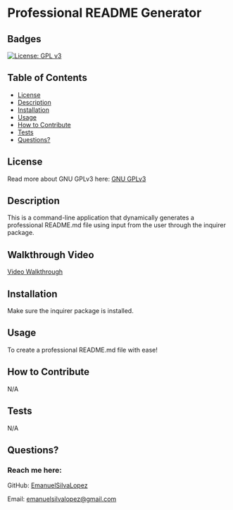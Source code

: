 # Professional README Generator
  ## Badges
  [![License: GPL v3](https://img.shields.io/badge/License-GPLv3-blue.svg)](https://www.gnu.org/licenses/gpl-3.0)

  ## Table of Contents
  * [License](#license)
  * [Description](#description)
  * [Installation](#installation)
  * [Usage](#usage)
  * [How to Contribute](#how-to-contribute)
  * [Tests](#tests)
  * [Questions?](#questions)
  
  ## License
  Read more about GNU GPLv3 here:
  [GNU GPLv3](https://www.gnu.org/licenses/gpl-3.0)

  ## Description
  This is a command-line application that dynamically generates a professional README.md file using input from the user through the inquirer package.

  ## Walkthrough Video
  [Video Walkthrough](https://drive.google.com/file/d/1R4GyamEXKoxTUnG5iQLX0FCPmBLsYlJS/view)

  ## Installation
  Make sure the inquirer package is installed.

  ## Usage
  To create a professional README.md file with ease!

  ## How to Contribute
  N/A

  ## Tests
  N/A

  ## Questions?
  ### Reach me here:
  GitHub: [EmanuelSilvaLopez](https://github.com/EmanuelSilvaLopez)
  
  Email: emanuelsilvalopez@gmail.com
